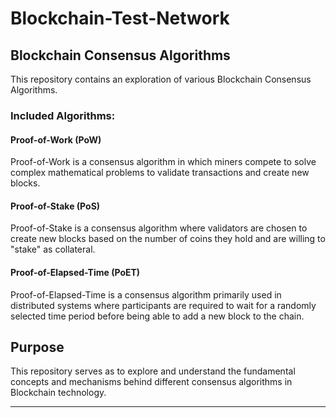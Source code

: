 # Blockchain-Test-Network

## Blockchain Consensus Algorithms

This repository contains an exploration of various Blockchain Consensus Algorithms.

### Included Algorithms:

#### Proof-of-Work (PoW)

Proof-of-Work is a consensus algorithm in which miners compete to solve complex mathematical problems to validate transactions and create new blocks.

#### Proof-of-Stake (PoS)

Proof-of-Stake is a consensus algorithm where validators are chosen to create new blocks based on the number of coins they hold and are willing to "stake" as collateral.

#### Proof-of-Elapsed-Time (PoET)

Proof-of-Elapsed-Time is a consensus algorithm primarily used in distributed systems where participants are required to wait for a randomly selected time period before being able to add a new block to the chain.

## Purpose

This repository serves as to explore and understand the fundamental concepts and mechanisms behind different consensus algorithms in Blockchain technology.

---
